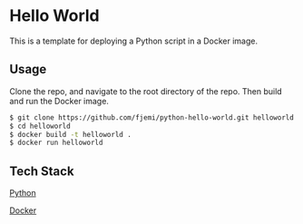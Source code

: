 # Hello World
This is a template for deploying a Python script in a Docker image.

## Usage
Clone the repo, and navigate to the root directory of the repo. Then build and 
run the Docker image.
```sh
$ git clone https://github.com/fjemi/python-hello-world.git helloworld
$ cd helloworld
$ docker build -t helloworld .
$ docker run helloworld
```
## Tech Stack
[Python](https://python.org)

[Docker](https://docker.com)
